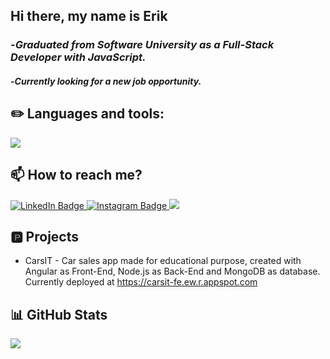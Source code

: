 ## Hi there, my name is Erik
### -*Graduated from Software University as a Full-Stack Developer with JavaScript.*
#### -*Currently looking for a new job opportunity.*

## ✏️ Languages and tools:
<a href="https://skillicons.dev">
   <img src="https://skillicons.dev/icons?i=js,ts,angular,react,express,mongodb,css,html,git,nodejs" />
</a>

## 📫 How to reach me?
<div id="badges">
  <a href="https://www.linkedin.com/in/erik-todorov-50b60b239/">
  <img src="https://img.shields.io/badge/LinkedIn-blue?style=for-the-badge&logo=linkedin&logoColor=white" alt="LinkedIn Badge"/>
  </a>
  <a href="https://www.instagram.com/todorowwww/">
  <img src="https://camo.githubusercontent.com/b3d4671768bd0f9b6c8f410a25a96e0c5a4d135208d8910461e986f97e7985ab/68747470733a2f2f696d672e736869656c64732e696f2f62616467652f496e7374616772616d2d4534343035463f7374796c653d666f722d7468652d6261646765266c6f676f3d696e7374616772616d266c6f676f436f6c6f723d7768697465" alt="Instagram Badge"/>
  </a>
  <a href="mailto:eriktdrv@gmail.com">
  <img src="https://img.shields.io/badge/Gmail-D14836?style=for-the-badge&logo=gmail&logoColor=white">
  </a>
</div>

## 🅿️ Projects

* CarsIT - Car sales app made for educational purpose, created with Angular as Front-End, Node.js as Back-End and MongoDB as database. Currently deployed at https://carsit-fe.ew.r.appspot.com

## 📊 GitHub Stats 
![](https://github-readme-streak-stats.herokuapp.com/?user=ErikTdrv&theme=dark&hide_border=false)

